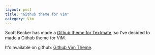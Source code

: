 ```yaml
---
layout: post
title: "Github theme for Vim"
category: Vim
---
```

Scott Becker has made a [Github theme for Textmate](http://synthesis.sbecker.net/articles/2008/05/28/github-theme-for-textmate),
so I've decided to made a Github theme for ViM.

It's available on github: [Github Vim Theme](http://github.com/nono/github_vim_theme/tree/master).

